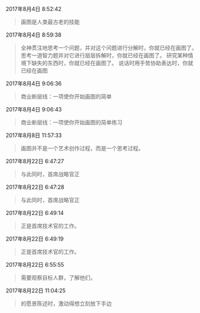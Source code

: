 2017年8月4日 8:52:42
> 画图是人类最古老的技能

2017年8月4日 8:59:38
> 全神贯注地思考一个问题，并对这个问题进行分解时，你就已经在画图了。 思考一道智力题并对它进行层层拆解时，你就已经在画图了。 研究某种情境下缺失的东西时，你就已经在画图了。 说话时用手势协助表达时，你就已经在画图

2017年8月4日 9:06:36
> 商业断层线：一项使你开始画图的简单

2017年8月4日 9:06:43
> 商业断层线：一项使你开始画图的简单练习

2017年8月8日 11:57:33
> 画图并不是一个艺术创作过程，而是一个思考过程。

2017年8月22日 6:47:27
> 与此同时，首席战略官正

2017年8月22日 6:47:28
> 与此同时，首席战略官正

2017年8月22日 6:49:14
> 正是首席技术官的工作。

2017年8月22日 6:49:19
> 正是首席技术官的工作。

2017年8月22日 6:55:55
> 需要观察目标人群，了解他们，

2017年8月22日 11:04:25
> 的愿景陈述时，激动得想立刻放下手边


